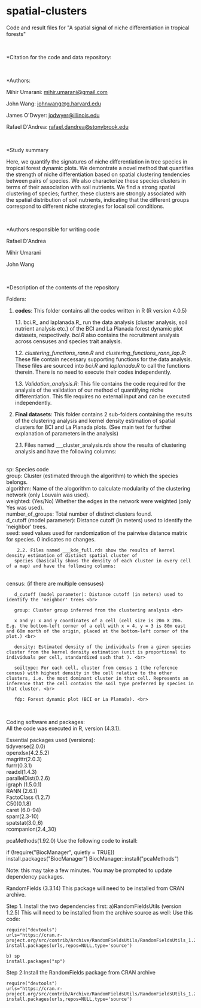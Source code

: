 # spatial-clusters
Code and result files for "A spatial signal of niche differentiation in tropical forests"

<br>

*Citation for the code and data repository:

<br>

*Authors:

Mihir Umarani:   mihir.umarani@gmail.com

John Wang:       johnwang@g.harvard.edu

James O'Dwyer:   jodwyer@illinois.edu

Rafael D'Andrea: rafael.dandrea@stonybrook.edu

<br>

*Study summary


Here, we quantify the signatures of niche differentiation in tree species in tropical forest dynamic plots.
We demontrate a novel method that quantifies the strength of niche differentiation based on spatial 
clustering tendencies between pairs of species. We also characterize these species clusters in terms of their 
association with soil nutrients. We find a strong spatial clustering of species;
further, these clusters are strongly associated with the spatial distribution of soil nutrients, indicating 
that the different groups correspond to different niche strategies for local soil conditions.

<br>

*Authors responsible for writing code

Rafael D'Andrea

Mihir Umarani

John Wang

<br>

*Description of the contents of the repository


Folders: 


1. **codes**: This folder contains all the codes written in R (R version 4.0.5)
   
 	1.1. bci.R_ and laplanada.R_ run the data analysis (cluster analysis, soil nutrient analysis etc.) of the BCI and La Planada
   	   forest dynamic plot datasets, respectively. _bci.R_ also contains the recruitment analysis across censuses and species trait analysis.
   
   	1.2. *clustering_functions_rann.R* and *clustering_functions_rann_lap.R*: These file contain necessary supporting functions for the data analysis. 
	   These files are sourced into _bci.R_ and _laplanada.R_ to call the functions therein. There is no need to execute their codes independently.
   
	1.3. _Validation_analysis.R_: This file contains the code required for the analysis of the validation of our method of quantifying niche differentiation. 
	   This file requires no external input and can be executed independently.

2. **Final datasets**: This folder contains 2 sub-folders containing the results of the clustering analysis and kernel density estimation of spatial clusters for BCI and La Planada plots. (See main text for further explanation of parameters in the analysis)
   
	2.1. Files named ___cluster_analysis.rds show the results of clustering analysis and have the following columns:
   
<br>
           sp:  Species code <br>  
	   group:  Cluster (estimated through the algorithm) to which the species belongs. <br>   
	   algorithm:  Name of the alogorithm to calculate modularity of the clustering network (only Louvain was used).<br>
	   weighted:  (Yes/No) Whether the edges in the network were weighted (only Yes was used).<br>
	   number_of_groups:  Total number of distinct clusters found.<br>
	   d_cutoff (model parameter):  Distance cutoff (in meters) used to identify the 'neighbor' trees.<br>
	   seed:  seed values used for randomization of the pairwise distance matrix for species. 0 indicates no changes.<br>
    
    	2.2. Files named ___kde_full.rds show the results of kernel density estimation of distinct spatial cluster of 
	   species (basically shows the density of each cluster in every cell of a map) and have the following columns:

   <br>
	   census: (if there are multiple censuses) <br>
    
	   d_cutoff (model parameter): Distance cutoff (in meters) used to identify the 'neighbor' trees <br>
    
	   group: Cluster group inferred from the clustering analysis <br>
    
	   x and y: x and y coordinates of a cell (cell size is 20m X 20m. E.g. the bottom-left corner of a cell with x = 4, y = 3 is 80m east and 60m north of the origin, placed at the bottom-left corner of the plot.) <br>
    
	   density: Estimated density of the individuals from a given species cluster from the kernel density estimation (unit is proportional to individuals per cell, standardized such that ). <br>
    
	   soiltype: For each cell, cluster from census 1 (the reference census) with highest density in the cell relative to the other clusters, i.e. the most dominant cluster in that cell. Represents an inference that the cell contains the soil type preferred by species in that cluster. <br>
    
	   fdp: Forest dynamic plot (BCI or La Planada). <br>

<br>

Coding software and packages:<br>
All the code was executed in R, version (4.3.1).

Essential packages used (versions):<br>
tidyverse(2.0.0)<br>
openxlsx(4.2.5.2)<br>
magrittr(2.0.3)<br>
furrr(0.3.1)<br>
readxl(1.4.3)<br>
parallelDist(0.2.6)<br>
igraph (1.5.0.1)<br>
RANN (2.6.1)<br>
FactoClass (1.2.7)<br>
C50(0.1.8)<br>
caret (6.0-94)<br>
sparr(2.3-10)<br>
spatstat(3.0_6) <br>
rcompanion(2.4_30)<br>

pcaMethods(1.92.0)
Use the following code to install:

if (!require("BiocManager", quietly = TRUE))
    install.packages("BiocManager")
BiocManager::install("pcaMethods")
		   
Note: this may take a few minutes. You may be prompted to update dependency packages.

RandomFields (3.3.14)
This package will need to be installed from CRAN archive.

Step 1. Install the two dependencies first: 
	a)RandomFieldsUtils (version 1.2.5)
	This will need to be installed from the archive source as well:
	Use this code: 

	require("devtools")
	urls="https://cran.r-project.org/src/contrib/Archive/RandomFieldsUtils/RandomFieldsUtils_1.2.5.tar.gz"
	install.packages(urls,repos=NULL,type='source')

	b) sp
	install.packages("sp")

Step 2:Install the RandomFields package from CRAN archive
	
	require("devtools")
	urls="https://cran.r-project.org/src/contrib/Archive/RandomFieldsUtils/RandomFieldsUtils_1.2.5.tar.gz"
	install.packages(urls,repos=NULL,type='source')
